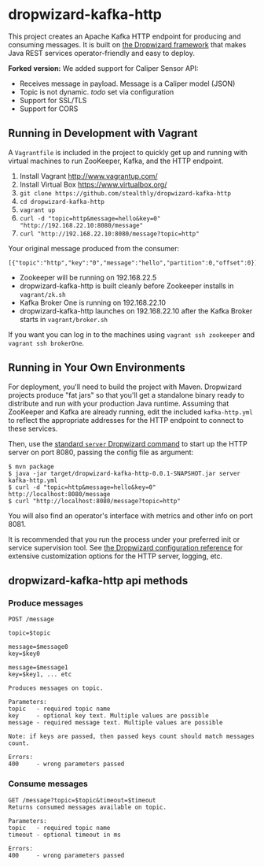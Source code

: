 # dropwizard-kafka-http

This project creates an Apache Kafka HTTP endpoint for producing and consuming
messages. It is built on [the Dropwizard framework] that makes Java REST
services operator-friendly and easy to deploy.

**Forked** **version:** We added support for Caliper Sensor API:
 * Receives message in payload. Message is a Caliper model (JSON)
 * Topic is not dynamic. *todo* set via configuration
 * Support for SSL/TLS
 * Support for CORS

## Running in Development with Vagrant

A `Vagrantfile` is included in the project to quickly get up and running with
virtual machines to run ZooKeeper, Kafka, and the HTTP endpoint.

1. Install Vagrant <http://www.vagrantup.com/>
2. Install Virtual Box <https://www.virtualbox.org/>
3. `git clone https://github.com/stealthly/dropwizard-kafka-http`
4. `cd dropwizard-kafka-http`
5. `vagrant up`
6. `curl -d "topic=http&message=hello&key=0" "http://192.168.22.10:8080/message"`
7. `curl "http://192.168.22.10:8080/message?topic=http"`

Your original message produced from the consumer:

    [{"topic":"http","key":"0","message":"hello","partition":0,"offset":0}]

* Zookeeper will be running on 192.168.22.5
* dropwizard-kafka-http is built cleanly before Zookeeper installs in `vagrant/zk.sh`
* Kafka Broker One is running on 192.168.22.10
* dropwizard-kafka-http launches on 192.168.22.10 after the Kafka Broker starts in `vagrant/broker.sh`

If you want you can log in to the machines using `vagrant ssh zookeeper` and `vagrant ssh brokerOne`.

## Running in Your Own Environments

For deployment, you'll need to build the project with Maven. Dropwizard projects
produce "fat jars" so that you'll get a standalone binary ready to distribute
and run with your production Java runtime. Assuming that ZooKeeper and Kafka are
already running, edit the included `kafka-http.yml` to reflect the appropriate
addresses for the HTTP endpoint to connect to these services.

Then, use the [standard `server` Dropwizard command][dw server] to start up the
HTTP server on port 8080, passing the config file as argument:

    $ mvn package
    $ java -jar target/dropwizard-kafka-http-0.0.1-SNAPSHOT.jar server kafka-http.yml
    $ curl -d "topic=http&message=hello&key=0" http://localhost:8080/message
    $ curl "http://localhost:8080/message?topic=http"

You will also find an operator's interface with metrics and other info on port
8081.

It is recommended that you run the process under your preferred init or service
supervision tool. See [the Dropwizard configuration reference] for extensive
customization options for the HTTP server, logging, etc.

## dropwizard-kafka-http api methods

### Produce messages
```
POST /message

topic=$topic

message=$message0
key=$key0

message=$message1
key=$key1, ... etc

Produces messages on topic.

Parameters:
topic   - required topic name
key     - optional key text. Multiple values are possible
message - required message text. Multiple values are possible

Note: if keys are passed, then passed keys count should match messages count.

Errors:
400     - wrong parameters passed
```

### Consume messages
```
GET /message?topic=$topic&timeout=$timeout
Returns consumed messages available on topic.

Parameters:
topic   - required topic name
timeout - optional timeout in ms

Errors:
400     - wrong parameters passed
```

[the Dropwizard framework]: http://dropwizard.github.io/dropwizard/
[dw server]: http://dropwizard.github.io/dropwizard/getting-started.html#running-your-application
[the Dropwizard configuration reference]: http://dropwizard.github.io/dropwizard/manual/configuration.html

